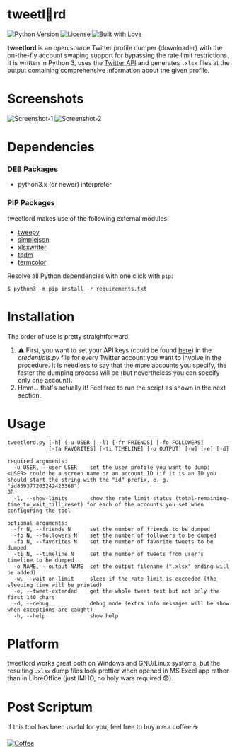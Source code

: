 ﻿tweetl:crown:rd
==========
[![Python Version](https://img.shields.io/badge/python-3.x-blue.svg)](https://www.python.org/downloads)
[![License](https://img.shields.io/badge/license-GPLv3-blue.svg)](https://raw.githubusercontent.com/snovvcrash/usbrip/master/LICENSE)
[![Built with Love](https://img.shields.io/badge/built%20with-%F0%9F%92%97%F0%9F%92%97%F0%9F%92%97-lightgrey.svg)](https://emojipedia.org/growing-heart)

**tweetlord** is an open source Twitter profile dumper (downloader) with the on-the-fly account swaping support for bypassing the rate limit restrictions. It is written in Python 3, uses the [Twitter API](https://developer.twitter.com/en/docs/accounts-and-users/follow-search-get-users/api-reference "API Reference — Twitter Developers") and generates `.xlsx` files at the output containing comprehensive information about the given profile.

Screenshots
==========
![Screenshot-1](https://user-images.githubusercontent.com/23141800/43293982-c17daf28-9145-11e8-96a9-ece392c75972.png "Dumping the HTB profile")
![Screenshot-2](https://user-images.githubusercontent.com/23141800/43293993-cd2253b0-9145-11e8-99e0-c3d8dd5dc794.png "Checking the account rate limit status")

Dependencies
==========
### DEB Packages
* python3.x (or newer) interpreter

### PIP Packages
tweetlord makes use of the following external modules:
* [tweepy](http://docs.tweepy.org/en/latest "Tweepy Documentation — tweepy 3.6.0 documentation")
* [simplejson](https://simplejson.readthedocs.io/en/latest "simplejson — JSON encoder and decoder — simplejson 3.16.0 documentation")
* [xlsxwriter](https://xlsxwriter.readthedocs.io "Creating Excel files with Python and XlsxWriter — XlsxWriter Documentation")
* [tqdm](https://tqdm.github.io "tqdm | A fast, extensible progress bar for Python and CLI")
* [termcolor](https://pypi.python.org/pypi/termcolor "termcolor 1.1.0 : Python Package Index")

Resolve all Python dependencies with one click with `pip`:
```
$ python3 -m pip install -r requirements.txt
```

Installation
==========
The order of use is pretty straightforward:
 1. :warning: First, you want to set your API keys (could be found [here](https://developer.twitter.com/en/apps)) in the *credentials.py* file for every Twitter account you want to involve in the procedure. It is needless to say that the more accounts you specify, the faster the dumping process will be (but nevertheless you can specify only one account).
 2. Hmm... that's actually it! Feel free to run the script as shown in the next section.

Usage
==========
```
tweetlord.py [-h] (-u USER | -l) [-fr FRIENDS] [-fo FOLLOWERS]
             [-fa FAVORITES] [-ti TIMELINE] [-o OUTPUT] [-w] [-e] [-d]

required arguments:
  -u USER, --user USER    set the user profile you want to dump: <USER> could be a screen name or an account ID (if it is an ID you should start the string with the "id" prefix, e. g. "id859377203242426368")
OR
  -l, --show-limits       show the rate limit status (total-remaining-time_to_wait_till_reset) for each of the accounts you set when configuring the tool

optional arguments:
  -fr N, --friends N      set the number of friends to be dumped
  -fo N, --followers N    set the number of followers to be dumped
  -fa N, --favorites N    set the number of favorite tweets to be dumped
  -ti N, --timeline N     set the number of tweets from user's timeline to be dumped
  -o NAME, --output NAME  set the output filename (".xlsx" ending will be added)
  -w, --wait-on-limit     sleep if the rate limit is exceeded (the sleeping time will be printed)
  -e, --tweet-extended    get the whole tweet text but not only the first 140 chars
  -d, --debug             debug mode (extra info messages will be show when exceptions are caught)
  -h, --help              show help
```

Platform
==========
tweetlord works great both on Windows and GNU/Linux systems, but the resulting `.xlsx` dump files look prettier when opened in MS Excel app rather than in LibreOffice (just IMHO, no holy wars required :fearful:).

Post Scriptum
==========
If this tool has been useful for you, feel free to buy me a coffee :coffee:

[![Coffee](https://www.buymeacoffee.com/assets/img/custom_images/orange_img.png)](https://buymeacoff.ee/snovvcrash)
